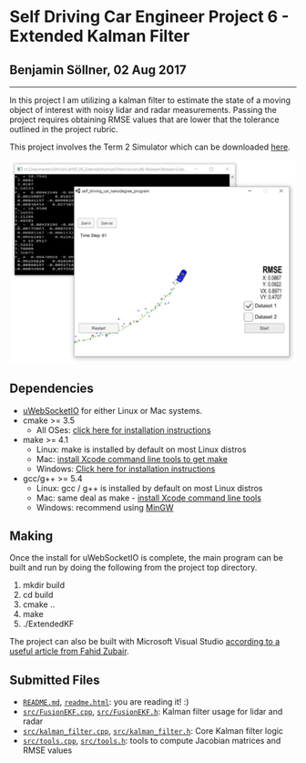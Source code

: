 # Self Driving Car Engineer Project 6 - Extended Kalman Filter
## Benjamin Söllner, 02 Aug 2017

---

In this project I am utilizing a kalman filter to estimate the state of a moving object of interest with noisy lidar and radar measurements. Passing the project requires obtaining RMSE values that are lower that the tolerance outlined in the project rubric.

This project involves the Term 2 Simulator which can be downloaded [here](https://github.com/udacity/self-driving-car-sim/releases).

![Screenshot](readme_screenshot.png)

## Dependencies

* [uWebSocketIO](https://github.com/uWebSockets/uWebSockets) for either Linux or Mac systems.
* cmake >= 3.5
  * All OSes: [click here for installation instructions](https://cmake.org/install/)
* make >= 4.1
  * Linux: make is installed by default on most Linux distros
  * Mac: [install Xcode command line tools to get make](https://developer.apple.com/xcode/features/)
  * Windows: [Click here for installation instructions](http://gnuwin32.sourceforge.net/packages/make.htm)
* gcc/g++ >= 5.4
  * Linux: gcc / g++ is installed by default on most Linux distros
  * Mac: same deal as make - [install Xcode command line tools](https://developer.apple.com/xcode/features/)
  * Windows: recommend using [MinGW](http://www.mingw.org/)

## Making

Once the install for uWebSocketIO is complete, the main program can be built and run by doing the following from the project top directory.

1. mkdir build
2. cd build
3. cmake ..
4. make
5. ./ExtendedKF

The project can also be built with Microsoft Visual Studio [according to a useful article from Fahid Zubair](https://medium.com/@fzubair/udacity-carnd-term2-visual-studio-2015-17-setup-cca602e0b1cd).

## Submitted Files

* [``README.md``](README.md), [``readme.html``](readme.html): you are reading it! :)
* [``src/FusionEKF.cpp``](src/FusionEKF.cpp), [``src/FusionEKF.h``](src/FusionEKF.cpp): Kalman filter usage for lidar and radar
* [``src/kalman_filter.cpp``](src/kalman_filter.cpp), [``src/kalman_filter.h``](src/kalman_filter.h): Core Kalman filter logic
* [``src/tools.cpp``](src/tools.cpp), [``src/tools.h``](src/tools.h): tools to compute Jacobian matrices and RMSE values
